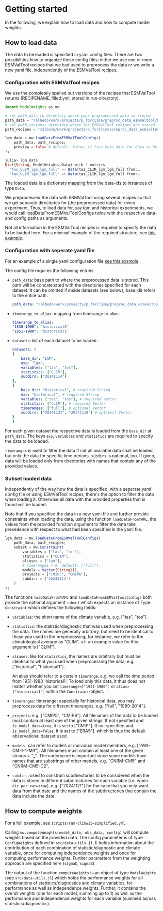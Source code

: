 # Getting started

In the following, we explain how to load data and how to compute model weights.

## How to load data

The data to be loaded is specified in yaml config files. There are two 
possibilities how to organize these config files: either we use one or more 
ESMValTool recipes that we had used to preprocess the data or we write a new 
yaml file, independently of the ESMValTool recipes.

### Configuration with ESMValTool recipes

We use the completely spelled out versions of the recipes that ESMValTool
returns (RECIPENAME_filled.yml, stored in run-directory).

````julia
import ModelWeights as mw

# set path_data to directory where your preprocessed data is stored
path_data = "/albedo/work/projects/p_forclima/preproc_data_esmvaltool/LGM";
# set path_recipes: directory where the ESMValTool recipes are stored 
path_recipes = "/albedo/work/projects/p_forclima/preproc_data_esmvaltool/configs-ModelWeights/esmvaltool-recipes/lgm-cmip5-cmip6";

lgm_data = mw.loadDataFromESMValToolConfigs(
    path_data, path_recipes;
    preview = false # default: false; if true meta data for data to be loaded is returned
);

julia> lgm_data
Dict{String, ModelWeights.Data} with 2 entries:
  "tos_CLIM_lgm_lgm_full" => Data(tos_CLIM_lgm_lgm_full from:…
  "tas_CLIM_lgm_lgm_full" => Data(tas_CLIM_lgm_lgm_full from:…
````
The loaded data is a dictionary mapping from the data-ids to instances of type `Data`. 

We preprocessed the data with ESMValTool using several recipes so that we get separate directories for (the preprocessed data) for every experiment. Thus, to load data for, say lgm and historical experiments, we would call loadDataFromESMValToolConfigs twice with the respective data- and config paths as arguments.

Not all information in the ESMValTool recipes is required to specify the data to be loaded here. For a minimal example of the required structure, see [this example](https://github.com/awi-esc/SimilarityWeights/blob/main/configs/examples/esmvaltool-recipes/mwe_esmvaltool_config.yml).

###  Configuration with seperate yaml file

For an example of a single yaml configuration file [see this example](https://github.com/awi-esc/SimilarityWeights/blob/main/configs/examples/example-lgm-historical.yml).

The config file requires the following entries: 

- `path_data`: base path to where the preprocessed data is stored. This path will be concatenated with the directories specified for each dataset. It can be omitted if inside datasets (see below), base_dir refers to the entire path.

    ```yaml
    path_data: "/albedo/work/projects/p_forclima/preproc_data_esmvaltool"
    ```

- `timerange_to_alias`: mapping from timerange to alias:

    ````yaml
    timerange_to_alias:
    "1850-1900": "historical0"
    "1951-1980": "historical1"
    ````

- `datasets`: list of each dataset to be loaded: 

    ````yaml
    datasets: [
    {
        base_dir: "LGM", 
        exp: "lgm", 
        variables: ["tas", "tos"], 
        statistics: ["CLIM"], 
        subdirs: ["20241114"]
    },
    {
        base_dir: "historical", # required String
        exp: "historical", # required String
        variables: ["tas", "tos"], # required Vector
        statistics: ["CLIM"], # required Vector
        timeranges: ["full"], # optional Vector
        subdirs: ["20241121", "20241118"] # optional Vector
    }
    ]
    ````

For each given dataset the respective data is loaded from the `base_dir` at
`path_data`. The keys `exp`, `variables` and `statistics` are required to 
specify the data to be loaded. 

`timeranges` is used to filter the data if not 
all available data shall be loaded, but only the data for specific time periods.
`subdirs` is optional, too. If given, data will be loaded only from directories
with names that contain any of the provided values. 



### Subset loaded data

Independently of the way how the data is specified, with a seperate yaml config 
file or using ESMValTool recipes, there's the option to filter the data when 
loading it. Otherwise all  data with the provided properties that is found will
be loaded.

Note that if you specified the data in a new yaml file and further provide 
constraints when loading the data, using the
function `loadDataFromYAML`, the values from the provided function argument 
to filter the data take precedence with respect to what had been specified in 
the yaml file. 


```julia
lgm_data = mw.loadDataFromESMValToolConfigs(
    path_data, path_recipes;
    subset = mw.Constraint(
        variables = ["tas", "tos"],
        statistics = ["CLIM"],
        aliases = ["lgm"],
        # timeranges = #  default: ["full"],
        models = Vector{String}(),
        projects = ["CMIP5", "CMIP6"],
        subdirs = ["20241114"]
    )
);
````

The functions `loadDataFromYAML` and `loadDataFromESMValToolConfigs` both 
provide the optional argument `subset` which expects an instance of Type 
`Constraint` which defines the following fields:

- `variables`: the short name of the climate variable, e.g. ["tas", "tos"].

- `statistics`: the statistic/diagnostic that was used when preprocessing the data. The names are generally arbitrary, but need to be identical to those you used in the preprocessing; for instance, we refer to the climatological average as "CLIM", s.t. an example value for this argument is ["CLIM"].

- `aliases`: like for `statistics`, the names are arbitrary but must be identical to what you used when preprocessing the data; e.g. ["historical", "historical1"].

    An alias should refer to a certain `timerange`, e.g. we call the time period from 1951-1980 'historical1'. To load only this data, it thus does not matter whether you set `timerange=["1951-1980"]` or `alias=["historical1"]` within the `Constraint`-object.

- `timeranges`: timerange; especially for historical data, you may preprocess data for different timeranges,  e.g. ["full", "1980-2014"]. 

- `projects`:  e.g. ["CMIP5", "CMIP6"]. All filenames of the data to be loaded must contain at least one of the given strings. If not specified and `is_model_data=true`, it is set to ["CMIP"]. If not specified and `is_model_data=false`, it is set to ["ERA5"], which is thus the default observational dataset used.

- `models`: can refer to models or individual model members, e.g. ["AWI-CM-1-1-MR"]. All filenames must contain at least one of the given strings + "_". The underscore is important since some models have names that are substrings of other models, e.g. "CNRM-CM5" and "CNRM-CM5-C2". 

- `subdirs`: used to constrain subdirectories to be considered when the data is stored in different subdirectories for each variable (i.e. when `dir_per_var=true`), e.g. ["20241121"] for the case that you only want data from that date and the names of the subdirectories that contain the data include the date.


## How to compute weights

For a full example, see `scripts/run-climwip-simplified.yml`.

Calling `mw.computeWeights(model_data, obs_data, config)` will compute weights based on the provided data.
The config parameter is of type `ConfigWeights` defined in `src/data-utils.jl`. It holds information about the contribution of each combination of statistic/diagnostic and climate variable, once for computing
independence weights and once for computing performance weights. Further parameters from the weighting approach are specified here (`sigmaD`, `sigmaS`). 

The output of the function `computeWeights` is an object of type `ModelWeights` (see `src/data-utils.jl`) which
holds the performance weights for all combinations of statistics/diagnostics and climate variables, for performance as well as independence weights. 
Further, it contains the overall weights (one for each model, summing up to 1) as well as the performance and independence weights 
for each variable (summed across statistics/diagnostics).
<!-- - `weights_variables:`: For each of 'performance' and 'independence' one value per climate variable considered. These values represent the weight of how much each climate variable influences the generalized distance of a model, which is computed by taking a weighted average across the distances with respect to different variables. Should sum up to 1.  -->

